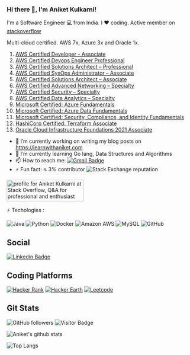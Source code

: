 ### Hi there 👋, I'm Aniket Kulkarni!

I'm a Software Engineer :computer: from India. I :heart: coding. 
Active member on [stackoverflow](https://stackoverflow.com/users/1031945/aniket-kulkarni)

Multi-cloud certified. AWS 7x, Azure 3x and Oracle 1x.  
1. [AWS Certified Developer - Associate](https://www.credly.com/badges/ae90f171-66b5-4812-8cf2-bf45a96bec65)   
2. [AWS Certified Devops Engineer Professional](https://www.credly.com/badges/7442e2b5-09bc-455d-95ac-3932f0b76575)
3. [AWS Certified Solutions Architect – Professional](https://www.credly.com/badges/3f67e95d-4e93-4db5-8a50-609087472c26)  
4. [AWS Certified SysOps Administrator – Associate](https://www.credly.com/badges/f771690c-1560-4ccb-9b78-3041e629bf6a)  
5. [AWS Certified Solutions Architect – Associate](https://www.credly.com/badges/01304209-1e0f-4136-8d99-08bd6d9f43b2)  
6. [AWS Certified Advanced Networking – Specialty](https://www.credly.com/badges/39c8c80e-bf1c-4415-9128-ea813d7fd7d7)  
7. [AWS Certified Security – Specialty](https://www.credly.com/badges/53132a8f-b035-40d5-a21d-18e6f0ee3aa7)  
8. [AWS Certified Data Analytics – Specialty](https://www.credly.com/badges/7d66091f-7a73-4234-9459-822c09659f85)  
9. [Microsoft Certified: Azure Fundamentals](https://www.credly.com/badges/4d6f8035-7efd-43fb-9661-6152d17da283)  
10. [Microsoft Certified: Azure Data Fundamentals](https://www.credly.com/badges/4c4c0956-8639-4008-8847-f7ce83a95a3e)  
11. [Microsoft Certified: Security, Compliance, and Identity Fundamentals](https://www.credly.com/badges/5437fa35-8860-42a6-aea5-d972b889e482)  
12. [HashiCorp Certified: Terraform Associate](https://www.credly.com/badges/23b9fe4a-461c-4195-b712-caf18bc25d35)  
13. [Oracle Cloud Infrastructure Foundations 2021 Associate](https://catalog-education.oracle.com/pls/certview/sharebadge?id=57269371D6E3EFA050EB09FF53E5C22C0510AA5923B7DCA7B673DD36582EBF2B)  

<!--
**aniketskulkarni/aniketskulkarni** is a ✨ _special_ ✨ repository because its `README.md` (this file) appears on your GitHub profile.

Here are some ideas to get you started:
-->
- 🔭 I’m currently working on writing my blog posts on https://learnwithaniket.com
- 🌱 I’m currently learning Go lang, Data Structures and Algorithms
- 📫 How to reach me: [![Gmail Badge](https://img.shields.io/badge/-aniket16kulkarni@gmail.com-c14438?style=flat-square&logo=Gmail&logoColor=white&link=mailto:aniket16kulkarni@gmail.com)](mailto:aniket16kulkarni@gmail.com)
- ⚡ Fun fact: :top: 3% contributor <img alt="Stack Exchange reputation" src="https://img.shields.io/stackexchange/stackoverflow/r/1031945?label=stackoverflow&logo=stackoverflow">

<a href="https://stackoverflow.com/users/1031945/aniket-kulkarni"><img src="https://stackoverflow.com/users/flair/1031945.png" width="208" height="58" alt="profile for Aniket Kulkarni at Stack Overflow, Q&amp;A for professional and enthusiast programmers" title="profile for Aniket Kulkarni at Stack Overflow, Q&amp;A for professional and enthusiast programmers"></a>


:zap: Techologies :

![Java](https://img.shields.io/badge/-java-E34A86?style=flat-square&logo=java) 
![Python](https://img.shields.io/badge/-Python-black?style=flat-square&logo=Python)
![Docker](https://img.shields.io/badge/-Docker-black?style=flat-square&logo=docker)
![Amazon AWS](https://img.shields.io/badge/Amazon%20AWS-232F3E?style=flat-square&logo=amazon-aws)
![MySQL](https://img.shields.io/badge/-MySQL-black?style=flat-square&logo=mysql)
![GitHub](https://img.shields.io/badge/-GitHub-181717?style=flat-square&logo=github)


## Social 

[![Linkedin Badge](https://img.shields.io/badge/-aniketkulkarni-blue?style=flat-square&logo=Linkedin&logoColor=white&link=https://www.linkedin.com/in/aniket-kulkarni-a1803647/)](https://www.linkedin.com/in/aniket-kulkarni-a1803647/)

## Coding Platforms

[![Hacker Rank](https://img.shields.io/badge/-aniket16kulkarni-03a57a?style=flat-square&labelColor=000000&logo=hackerrank&link=https://www.hackerrank.com/aniket16kulkarni)](https://www.hackerrank.com/aniket16kulkarni)  [![Hacker Earth](https://img.shields.io/badge/-@aniket426-black?style=flat-square&labelColor=323754&logo=hackerearth&link=https://www.hackerearth.com/@aniket426)](https://www.hackerearth.com/@aniket426)   [![Leetcode](https://img.shields.io/badge/-aniket16kulkarni-FEA116?style=flat-square&labelColor=222222&logo=leetcode&link=https://leetcode.com/aniket16kulkarni/)](https://leetcode.com/aniket16kulkarni/)

## Git Stats

<img alt="GitHub followers" src="https://img.shields.io/github/followers/aniketskulkarni?style=social">          ![Visitor Badge](https://visitor-badge.laobi.icu/badge?page_id=aniketskulkarni.aniketskulkarni)

![Aniket's github stats](https://github-readme-stats.vercel.app/api?username=aniketskulkarni&show_icons=true)

![Top Langs](https://github-readme-stats.vercel.app/api/top-langs/?username=aniketskulkarni&hide=TeX&layout=full)
